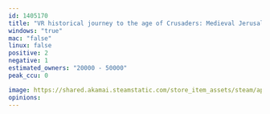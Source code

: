 ```yaml
---
id: 1405170
title: "VR historical journey to the age of Crusaders: Medieval Jerusalem, Saracen Cities, Arabic Culture, East Land"
windows: "true"
mac: "false"
linux: false
positive: 2
negative: 1
estimated_owners: "20000 - 50000"
peak_ccu: 0

image: https://shared.akamai.steamstatic.com/store_item_assets/steam/apps/1405170/header.jpg?t=1659580730
opinions:
---
```

